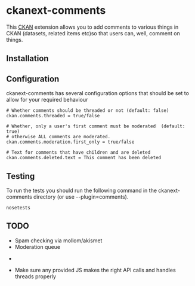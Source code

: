 # ckanext-comments

This [CKAN](http://ckan.org) extension allows you to add comments to
various things in CKAN (datasets, related items etc)so that users can,
well, comment on things.

## Installation


## Configuration

ckanext-comments has several configuration options that should be set to allow for your required behaviour

    # Whether comments should be threaded or not (default: false)
    ckan.comments.threaded = true/false

    # Whether, only a user's first comment must be moderated  (default: true)
    # otherwise ALL comments are moderated.
    ckan.comments.moderation.first_only = true/false
    
    # Text for comments that have children and are deleted
    ckan.comments.deleted.text = This comment has been deleted
    
 

## Testing
To run the tests you should run the following command in the ckanext-comments directory (or use --plugin=comments).

    nosetests
 
 
 
## TODO

 * Spam checking via mollom/akismet
 * Moderation queue
 * ~~~Move all of the logic into the logic layer~~~ 
 * Make sure any provided JS makes the right API calls and handles threads properly
 